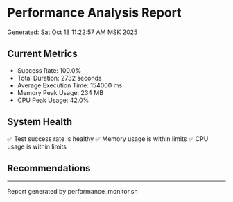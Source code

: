 # Performance Analysis Report
Generated: Sat Oct 18 11:22:57 AM MSK 2025

## Current Metrics
- Success Rate: 100.0%
- Total Duration: 2732 seconds
- Average Execution Time: 154000 ms
- Memory Peak Usage: 234 MB
- CPU Peak Usage: 42.0%

## System Health
✅ Test success rate is healthy
✅ Memory usage is within limits
✅ CPU usage is within limits

## Recommendations




---
Report generated by performance_monitor.sh

